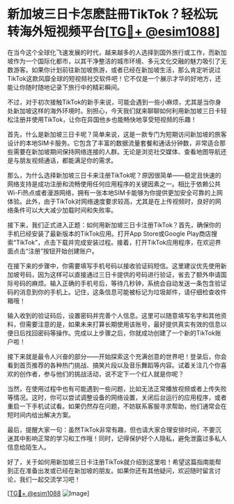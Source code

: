 # 新加坡三日卡怎麽註冊TikTok？轻松玩转海外短视频平台[[TG💪+ @esim1088](https://t.me/s/esim1088)]

在当今这个全球化飞速发展的时代，越来越多的人选择到国外旅行或工作，而新加坡作为一个国际化都市，以其干净整洁的城市环境、多元文化交融的魅力吸引了无数游客。如果你计划前往新加坡旅游，或者已经在新加坡生活，那么肯定听说过TikTok这款风靡全球的短视频社交软件吧！它不仅是一个展示才华的好地方，还能让你随时随地记录下旅行中的精彩瞬间。

不过，对于初次接触TikTok的新手来说，可能会遇到一些小麻烦，尤其是当你身处新加坡这样的海外环境时。别担心，今天我们就来聊聊如何利用新加坡三日卡轻松注册并使用TikTok，让你在异国他乡也能畅快地享受短视频的乐趣！

首先，什么是新加坡三日卡呢？简单来说，这是一款专门为短期访问新加坡的旅客设计的本地SIM卡服务。它包含了丰富的数据流量套餐和通话分钟数，非常适合那些需要在新加坡期间保持网络连接的人群。无论是浏览社交媒体、查看地图导航还是与朋友视频通话，都能满足你的需求。

那么，为什么选择新加坡三日卡来注册TikTok呢？原因很简单——稳定且快速的网络支持是成功注册和流畅使用任何应用程序的关键因素之一。相比于依赖公共Wi-Fi热点或者漫游网络，拥有一张本地SIM卡能够为你提供更加安全可靠的上网体验。此外，由于TikTok对网络速度要求较高，尤其是在上传视频时，良好的网络条件可以大大减少加载时间和失败率。

接下来，我们正式进入正题：如何用新加坡三日卡注册TikTok？首先，确保你的手机已经安装了最新版本的TikTok应用。打开App Store或Google Play商店搜索“TikTok”，点击下载并完成安装过程。接着，打开TikTok应用程序，在欢迎界面点击“注册”按钮开始创建账户。

在接下来的步骤中，你需要填写手机号码以接收验证码短信。这里建议优先使用新加坡号码，因为这样可以直接通过三日卡提供的号码进行验证，省去了额外申请国际号码的麻烦。输入正确的手机号后，等待几秒钟，系统会自动发送一条包含验证码的消息到你的手机上。记住，这条信息可能被标记为垃圾邮件，请仔细检查收件箱哦！

输入收到的验证码后，设置密码并完善个人信息。这里可以随意填写名字和其他资料，但需要注意的是，如果未来打算长期使用该账号，最好提供真实有效的信息以便日后找回密码等操作。完成以上步骤之后，你就成功创建了一个新的TikTok账户啦！

接下来就是最令人兴奋的部分——开始探索这个充满创意的世界吧！登录后，你会看到首页推荐的各种热门挑战、搞笑片段以及音乐舞蹈等内容。试着关注几个你喜欢的创作者，参与他们的挑战活动，说不定下一个红人就是你呢？

当然，在使用过程中也有可能遇到一些问题，比如无法正常播放视频或者上传失败等情况。这时，你可以尝试调整设备的网络设置，关闭后台运行的应用程序，或者重启一下手机试试看。如果仍然存在问题，不妨联系客服寻求帮助，他们通常会在短时间内给出解决方案。

最后，提醒大家一句：虽然TikTok非常有趣，但也请大家合理安排时间，不要沉迷其中影响正常的学习和工作哦！同时，记得保护好个人隐私，避免泄露过多私人信息给陌生人。

好了，关于如何用新加坡三日卡注册TikTok就介绍到这里啦！希望这篇指南能帮到正在准备出发或已经在新加坡的朋友。如果你还有其他疑问，欢迎随时留言讨论，我们一起交流学习吧！

[[TG💪+ @esim1088](https://t.me/s/esim1088) ![Image](https://i.postimg.cc/4NQfJmqS/Snipaste-2025-05-13-00-14-12.png)]